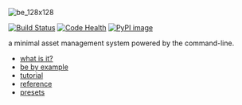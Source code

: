 ![be_128x128](https://cloud.githubusercontent.com/assets/2152766/8178025/88473a6c-1402-11e5-80a6-ddc8481815ba.png)

[![Build Status](https://travis-ci.org/mottosso/be.svg?branch=master)](https://travis-ci.org/mottosso/be)
[![Code Health](https://landscape.io/github/mottosso/be/master/landscape.svg?style=flat)](https://landscape.io/github/mottosso/be/master)
[![PyPI image](https://badge.fury.io/py/be.svg)](http://badge.fury.io/py/be)

a minimal asset management system powered by the command-line.

- [what is it?](../../wiki)
- [be by example](https://gist.github.com/mottosso/840b3edf532df286f2dd)
- [tutorial](../../wiki/tutorial)
- [reference](../../wiki/api)
- [presets](https://github.com/abstractfactory/be-presets)
